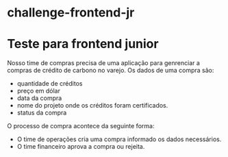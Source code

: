 # challenge-frontend-jr
# Teste para frontend junior

Nosso time de compras precisa de uma aplicação para genrenciar a compras de crédito de carbono no varejo.
Os dados de uma compra são:
- quantidade de créditos
- preço em dólar
- data da compra
- nome do projeto onde os créditos foram certificados.
- status da compra

O processo de compra acontece da seguinte forma:
- O time de operações cria uma compra informado os dados necessários.
- O time financeiro aprova a compra ou rejeita.
